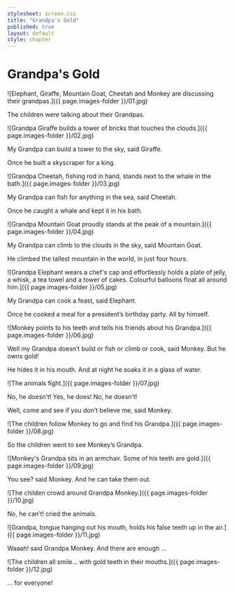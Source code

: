 ```yaml
---
stylesheet: screen.css
title: "Grandpa's Gold"
published: true
layout: default
style: chapter
---
```


# Grandpa's Gold

![Elephant, Giraffe, Mountain Goat, Cheetah and Monkey are discussing their grandpas.]({{ page.images-folder }}/01.jpg)

The children were talking about their Grandpas.

![Grandpa Giraffe builds a tower of bricks that touches the clouds.]({{ page.images-folder }}/02.jpg)

My Grandpa can build a tower to the sky, said Giraffe. 

Once he built a skyscraper for a king.

![Grandpa Cheetah, fishing rod in hand, stands next to the whale in the bath.]({{ page.images-folder }}/03.jpg)

My Grandpa can fish for anything in the sea, said Cheetah. 

Once he caught a whale and kept it in his bath.

![Grandpa Mountain Goat proudly stands at the peak of a mountain.]({{ page.images-folder }}/04.jpg)

My Grandpa can climb to the clouds in the sky, said Mountain Goat.

He climbed the tallest mountain in the world, in just four hours.

![Grandpa Elephant wears a chef's cap and effortlessly holds a plate of jelly, a whisk, a tea towel and a tower of cakes. Colourful balloons float all around him.]({{ page.images-folder }}/05.jpg)

My Grandpa can cook a feast, said Elephant.

Once he cooked a meal for a president’s birthday party. All by himself.

![Monkey points to his teeth and tells his friends about his Grandpa.]({{ page.images-folder }}/06.jpg)

Well my Grandpa doesn’t build or fish or climb or cook, said Monkey. But he owns gold!

He hides it in his mouth. And at night he soaks it in a glass of water.

![The animals fight.]({{ page.images-folder }}/07.jpg)

No, he doesn’t! Yes, he does! No, he doesn’t!

Well, come and see if you don’t believe me, said Monkey.

![The children follow Monkey to go and find his Grandpa.]({{ page.images-folder }}/08.jpg)

So the children went to see Monkey’s Grandpa.

![Monkey's Grandpa sits in an armchair. Some of his teeth are gold.]({{ page.images-folder }}/09.jpg)

You see? said Monkey. And he can take them out.

![The childen crowd around Grandpa Monkey.]({{ page.images-folder }}/10.jpg)

No, he can’t! cried the animals.

![Grandpa, tongue hanging out his mouth, holds his false teeth up in the air.]({{ page.images-folder }}/11.jpg)

Waaah! said Grandpa Monkey. And there are enough ...

![The children all smile... with gold teeth in their mouths.]({{ page.images-folder }}/12.jpg)

... for everyone!
